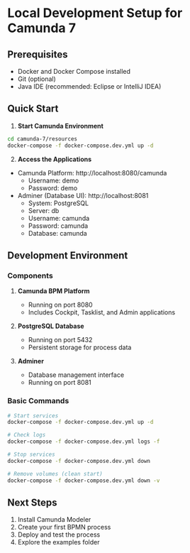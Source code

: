 # Local Development Setup for Camunda 7

## Prerequisites
- Docker and Docker Compose installed
- Git (optional)
- Java IDE (recommended: Eclipse or IntelliJ IDEA)

## Quick Start

1. **Start Camunda Environment**
```bash
cd camunda-7/resources
docker-compose -f docker-compose.dev.yml up -d
```

2. **Access the Applications**
- Camunda Platform: http://localhost:8080/camunda
  - Username: demo
  - Password: demo
- Adminer (Database UI): http://localhost:8081
  - System: PostgreSQL
  - Server: db
  - Username: camunda
  - Password: camunda
  - Database: camunda

## Development Environment

### Components
1. **Camunda BPM Platform**
   - Running on port 8080
   - Includes Cockpit, Tasklist, and Admin applications

2. **PostgreSQL Database**
   - Running on port 5432
   - Persistent storage for process data

3. **Adminer**
   - Database management interface
   - Running on port 8081

### Basic Commands
```bash
# Start services
docker-compose -f docker-compose.dev.yml up -d

# Check logs
docker-compose -f docker-compose.dev.yml logs -f

# Stop services
docker-compose -f docker-compose.dev.yml down

# Remove volumes (clean start)
docker-compose -f docker-compose.dev.yml down -v
```

## Next Steps
1. Install Camunda Modeler
2. Create your first BPMN process
3. Deploy and test the process
4. Explore the examples folder
